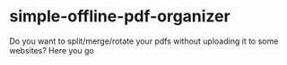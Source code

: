 # simple-offline-pdf-organizer
Do you want to split/merge/rotate your pdfs without uploading it to some websites? Here you go
